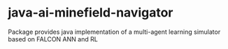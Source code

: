 # java-ai-minefield-navigator
Package provides java implementation of a multi-agent learning simulator based on FALCON ANN and RL
